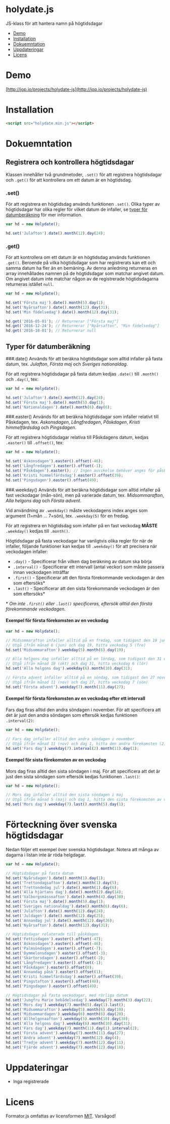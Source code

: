 # holydate.js
JS-klass för att hantera namn på högtidsdagar

* [Demo](https://github.com/jop-io/holydate.js/blob/master/README.md#demo)
* [Installation](https://github.com/jop-io/holydate.js/blob/master/README.md#installation)
* [Dokuemntation](https://github.com/jop-io/holydate.js/blob/master/README.md#dokuemntation)
* [Uppdateringar](https://github.com/jop-io/holydate.js/blob/master/README.md#uppdateringar)
* [Licens](https://github.com/jop-io/holydate.js/blob/master/README.md#licens)

# Demo
[http://jop.io/projects/holydate-js](http://jop.io/projects/holydate-js)

# Installation
```html
<script src="holydate.min.js"></script>
```

# Dokuemntation

## Registrera och kontrollera högtidsdagar
Klassen innehåller två grundmetoder, `.set()` för att registrera högtidsdagar och `.get()` för att kontrollera om ett datum är en högtidsdag.

### .set()
För att registrera en högtidsdag används funktionen `.set()`. Olika typer av högtidsdagar har olika regler för vilket datum de infaller, se [typer för datumberäkning](https://github.com/jop-io/holydate.js#typer-för-datumberäkning) för mer information.

```javascript
var hd = new Holydate();

hd.set('Julafton').date().month(12).day(24);
```

### .get()
För att kontrollera om ett datum är en högtidsdag används funktionen `.get()`. Beroende på vilka högtidsdagar som har registrerats kan ett och samma datum ha fler än en bemäning. Av denna anledning returneras en array innehållades namnen på de högtidsdagar som matchar angivet datum. Om angivet datum inte matchar någon av de registrerade högtidsdagarna returneras istället `null`.

```javascript
var hd = new Holydate();

hd.set('Första maj').date().month(5).day(1);
hd.set('Nyårsafton').date().month(12).day(31);
hd.set('Min födelsedag').date().month(12).day(31);

hd.get('2016-05-01'); // Returnerar ["Första maj"]
hd.get('2016-12-24'); // Returnerar ["Nyårsafton", "Min födelsedag"]
hd.get('2016-10-01'); // Returnerar null
```



## Typer för datumberäkning

###.date()
Används för att beräkna högtidsdagar som alltid infaller på fasta datum, tex. *Julafton*, *Första maj* och *Sveriges nationaldag*.

För att registrera högtidsdagar på fasta datum kedjas `.date()` till `.month()` och `.day()`, tex:
```javascript
var hd = new Holydate();

hd.set('Julafton').date().month(12).day(24);
hd.set('Första maj').date().month(5).day(1);
hd.set('Nationaldagen').date().month(6).day(6);
```

###.easter()
Används för att beräkna högtidsdagar som infaller relativt till Påskdagen, tex. *Askonsdagen*, *Långfredagen*, *Påskdagen*, *Kristi himmelfärdsdag* och *Pingsdagen*.

För att registrera högtidsdagar relativa till Påskdagens datum, kedjas `.easter()` till `.offset()`, tex:

```javascript
var hd = new Holydate();

hd.set('Askonsdagen').easter().offset(-46);
hd.set('Långfredagen').easter().offset(-1);
hd.set('Påskdagen').easter(); // Ingen avvikelse behöver anges för påskdagen
hd.set('Kristi himmelfärdsdag').easter().offset(39);
hd.set('Pingsdagen').easter().offset(49);
```

###.weekday()
Används för att beräkna högtidsdagar som alltid infaller på fast veckodagar (mån-sön), men på varierade datum, tex. *Midsommarafton*, *Alla helgons dag* och *Första advent*.

Vid användning av `.weekday()` måste veckodagens index anges som argument (1=mån ... 7=sön), tex. `.weekday(5)` för en fredag.

För att registrera en högtidsdag som infaller på en fast veckodag **MÅSTE** `.weekday()` kedjas till `.month()`.

Högtidsdagar på fasta veckodagar har vanligtvis olika regler för när de infaller, följande funktioner kan kedjas till `.weekday()` för att precisera när veckodagen infaller:

* `.day()` - Specificerar från vilken dag beräkning av datum ska börja
* `.interval()` - Specificerar ett intervall (antal veckor) som måste passera innan veckodagen inträffar
* `.first()` - Specificerar att den första förekommande veckodagen är den som eftersöks*
* `.last()` - Specificerar att den sista förekommande veckodagen är den som eftersöks*

&ast; *Om inte `.first()` eller `.last()` specificeras, eftersök alltid den första förekommande veckodagen.*

#### Exempel för första förekomsten av en veckodag
```javascript
var hd = new Holydate();

// Midsommarafton infaller alltid på en fredag, som tidigast den 19 juni
// Utgå ifrån månad 6 (jun) och dag 19, hitta veckodag 5 (fre)
hd.set('Midsommarafton').weekday(5).month(6).day(19);

// Alla helgons dag infaller alltid på en lördag, som tidigast den 31 oktober
// Utgå ifrån månad 10 (okt) och dag 31, hitta veckodag 6 (lör)
hd.set('Alla helgons dag').weekday(6).month(10).day(31);

// Första advent infaller alltid på en söndag, som tidigast den 27 november
// Utgå ifrån månad 11 (nov) och dag 27, hitta veckodag 7 (sön)
hd.set('Första advent').weekday(7).month(11).day(27);
```

#### Exempel för första förekomsten av en veckodag efter ett intervall
Fars dag firas alltid den andra söndagen i november. För att specificera att det är just den andra söndagen som eftersök kedjas funktionen `.interval(2)`:

```javascript
var hd = new Holydate();

// Fars dag infaller alltid den andra söndagen i november
// Utgå ifrån månad 11 (nov) och dag 1, hitta den andra förekomsten (2) av veckodag 7 (sön)
hd.set('Fars dag').weekday(7).interval(2).month(11).day(1);
```

#### Exempel för sista förekomsten av en veckodag
Mors dag firas alltid den sista söndagen i maj. För att specificera att det är just den sista söndagen som eftersök kedjas funktionen `.last()`:

```javascript
var hd = new Holydate();

// Mors dag infaller alltid den sista söndagen i maj
// Utgå ifrån månad 5 (maj) och dag 1, hitta den sista förekomsten av veckodag 7 (sön)
hd.set('Mors dag').weekday(7).last().month(5).day(1);
```

# Förteckning över svenska högtidsdagar
Nedan följer ett exempel över svenska högtidsdagar. Notera att många av dagarna i listan inte är röda helgdagar.

```javascript
var hd = new Holydate();

// Högtidsdagar på fasta datum
hd.set('Nyårsdagen').date().month(1).day(1);
hd.set('Trettondagsafton').date().month(1).day(5);
hd.set('Trettondedag jul').date().month(1).day(6);
hd.set('Alla hjärtans dag').date().month(2).day(14);
hd.set('Valborgsmässoafton').date().month(4).day(30);
hd.set('Första maj').date().month(5).day(1);
hd.set('Sveriges nationaldag').date().month(6).day(6);
hd.set('Julafton').date().month(12).day(24);
hd.set('Juldagen').date().month(12).day(25);
hd.set('Annandag jul').date().month(12).day(26);
hd.set('Nyårsafton').date().month(12).day(31);

// Högtidsdagar relaterade till påskdagen
hd.set('Fettisdagen').easter().offset(-47);
hd.set('Askonsdagen').easter().offset(-46);
hd.set('Palmsöndagen').easter().offset(-7);
hd.set('Dymmelonsdagen').easter().offset(-3);
hd.set('Skärtorsdagen').easter().offset(-2);
hd.set('Långfredagen').easter().offset(-1);
hd.set('Påskdagen').easter().offset(0);
hd.set('Annandag påsk').easter().offset(1);
hd.set('Kristi himmelfärdsdag').easter().offset(39);
hd.set('Pingstafton').easter().offset(48);
hd.set('Pingsdagen').easter().offset(49);

// Högtidsdagar på fasta veckodagar, med rörliga datum
hd.set('Jungfru Marie bebådelsedag').weekday(7).month(3).day(22);
hd.set('Mors dag').weekday(7).month(5).day(1).last();
hd.set('Midsommarafton').weekday(5).month(6).day(19);
hd.set('Midsommardagen').weekday(6).month(6).day(20);
hd.set('Allhelgonaafton').weekday(5).month(10).day(30);
hd.set('Alla helgons dag').weekday(6).month(10).day(31);
hd.set('Fars dag').weekday(7).month(11).day(1).interval(2);
hd.set('Första advent').weekday(7).month(11).day(27);
hd.set('Andra advent').weekday(7).month(12).day(4);
hd.set('Tredje advent').weekday(7).month(12).day(11);
hd.set('Fjärde advent').weekday(7).month(12).day(18);
```

# Uppdateringar
* Inga registrerade

# Licens
Formator.js omfattas av licensformen [MIT](https://opensource.org/licenses/MIT "The MIT License"). Varsågod!
